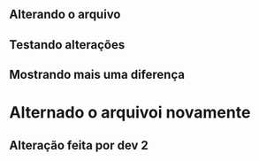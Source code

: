 ## Alterando o arquivo
## Testando alterações
## Mostrando mais uma diferença
<h1>Alternado o arquivoi novamente </h1>
<h2>Alteração feita por dev 2 </h2>